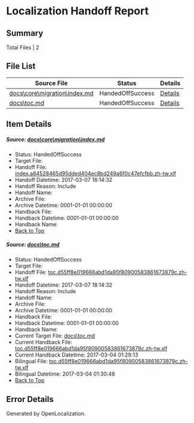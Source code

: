 # <a name='report-top'></a> Localization Handoff Report

## Summary
 Total Files | 2

## File List
 Source File | Status | Details 
 ----------- | ------ | ------- 
 [docs\core\migration\index.md](https://github.com/dotnet/docs/blob/f829714f545314daaa218b241008b5a2955ec589/docs/core/migration/index.md) | HandedOffSuccess | [Details](#5872201f705c07bf692d0dc7f962068632f6b54048)
 [docs\toc.md](https://github.com/dotnet/docs/blob/f829714f545314daaa218b241008b5a2955ec589/docs/toc.md) | HandedOffSuccess | [Details](#45537594e0a00c0c4fda88d2c41dceb085ab9f183449)

## Item Details
##### <a name='5872201f705c07bf692d0dc7f962068632f6b54048'></a> Source: [docs\core\migration\index.md](https://github.com/dotnet/docs/blob/f829714f545314daaa218b241008b5a2955ec589/docs/core/migration/index.md)
* Status: HandedOffSuccess
* Target File: 
* Handoff File: [index.a84528465d95dded404ec8bd249a6f0c47efcfbb.zh-tw.xlf](https://github.com/dotnet/docs.handoff/blob/f7d7f2d5a06bad3f7051047df6284a4ce3c7ec0d/ol-handoff/dotnet/docs.zh-tw/master/dotnet-core/index.a84528465d95dded404ec8bd249a6f0c47efcfbb.zh-tw.xlf)
* Handoff Datetime: 2017-03-07 18:14:32
* Handoff Reason: Include
* Handoff Name: 
* Archive File: 
* Archive Datetime: 0001-01-01 00:00:00
* Handback File: 
* Handback Datetime: 0001-01-01 00:00:00
* Handback Name: 
* [Back to Top](#report-top)

##### <a name='45537594e0a00c0c4fda88d2c41dceb085ab9f183449'></a> Source: [docs\toc.md](https://github.com/dotnet/docs/blob/f829714f545314daaa218b241008b5a2955ec589/docs/toc.md)
* Status: HandedOffSuccess
* Target File: 
* Handoff File: [toc.d55ff8e019666abd1da95f80900583861673879c.zh-tw.xlf](https://github.com/dotnet/docs.handoff/blob/f7d7f2d5a06bad3f7051047df6284a4ce3c7ec0d/ol-handoff/dotnet/docs.zh-tw/master/dotnet-core/toc.d55ff8e019666abd1da95f80900583861673879c.zh-tw.xlf)
* Handoff Datetime: 2017-03-07 18:14:32
* Handoff Reason: Include
* Handoff Name: 
* Archive File: 
* Archive Datetime: 0001-01-01 00:00:00
* Handback File: 
* Handback Datetime: 0001-01-01 00:00:00
* Handback Name: 
* Current Target File: [docs\toc.md](https://github.com/dotnet/docs.zh-tw/blob/3fb3153f64f4487a35547759e4f2d6796d865613/docs/toc.md)
* Current Handback File: [toc.d55ff8e019666abd1da95f80900583861673879c.zh-tw.xlf](https://github.com/dotnet/docs.handback/blob/0bb0f7c0ff12d1832ac0b1080d9654be7aff2a93/ol-handback/dotnet/docs.zh-tw/master/dotnet-core/toc.d55ff8e019666abd1da95f80900583861673879c.zh-tw.xlf)
* Current Handback Datetime: 2017-03-04 01:29:13
* Bilingual File: [toc.d55ff8e019666abd1da95f80900583861673879c.zh-tw.xlf](https://github.com/dotnet/docs.handback/blob/0bb0f7c0ff12d1832ac0b1080d9654be7aff2a93/ol-handback/dotnet/docs.zh-tw/master/dotnet-core/toc.d55ff8e019666abd1da95f80900583861673879c.zh-tw.xlf)
* Bilingual Datetime: 2017-03-04 01:30:48
* [Back to Top](#report-top)


## Error Details

Generated by OpenLocalization.
